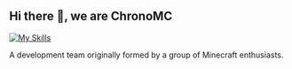 ## Hi there 👋, we are ChronoMC


[![My Skills](https://skillicons.dev/icons?i=cs,dotnet,java,cpp,react,vuejs,ts,nodejs)](https://skillicons.dev)

A development team originally formed by a group of Minecraft enthusiasts.
